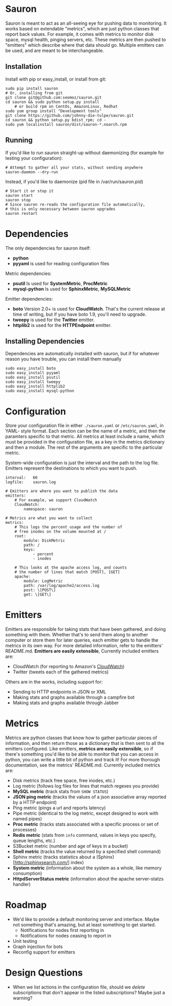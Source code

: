 Sauron
======

Sauron is meant to act as an all-seeing eye for pushing data to monitoring. It
works based on extendable "metrics", which are just python classes that report
back values. For example, it comes with metrics to monitor disk space, mysql
health, pinging servers, etc. These metrics are then pushed to "emitters" which
describe where that data should go. Multiple emitters can be used, and are meant
to be interchangeable.

Installation
------------

Install with pip or easy\_install, or install from git:

	sudo pip install sauron
	# Or, installing from git
	git clone git@github.com:seomoz/sauron.git
	cd sauron && sudo python setup.py install
        # or build rpm on CentOs, AmazonLinux, Redhat
	sudo yum group install "Development tools"
	git clone https://github.com/johnny-die-tulpe/sauron.git
	cd sauron && python setup.py bdist_rpm; cd -
	sudo yum localinstall sauron/dist/sauron-*.noarch.rpm

Running
-------

If you'd like to run sauron straight-up without daemonizing (for example for 
testing your configuration):

	# Attempt to gather all your stats, without sending anywhere
	sauron-daemon --dry-run

Instead, if you'd like to daemonize (pid file in /var/run/sauron.pid)

	# Start it or stop it
	sauron start
	sauron stop
	# Since sauron re-reads the configuration file automatically,
	# this is only necessary between sauron upgrades
	sauron restart

Dependencies
============

The only dependencies for sauron itself:

* __python__
* __pyyaml__ is used for reading configuration files

Metric dependencies:

* __psutil__ Is used for __SystemMetric__, __ProcMetric__
* __mysql-python__ Is used for __SphinxMetric__, __MySQLMetric__

Emitter dependencies:

* __boto__ Version 2.0+ is used for __CloudWatch__. That's the current release at
time of writing, but if you have boto 1.9, you'll need to upgrade.
* __tweepy__ is used for the __Twitter__ emitter.
* __httplib2__ is used for the __HTTPEndpoint__ emitter.

Installing Dependencies
-----------------------

Dependencies are automatically installed with sauron, but if for whatever reason you
have trouble, you can install them manually

	sudo easy_install boto
	sudo easy_install pyyaml
	sudo easy_install psutil
	sudo easy_install tweepy
	sudo easy_install httplib2
	sudo easy_install mysql-python

Configuration
=============

Store your configuration file in either `./sauron.yaml` or `/etc/sauron.yaml`, in YAML-
style format. Each section can be the name of a metric, and then the paramters
specific to that metric. All metrics at least include a name, which must be provided
in the configuration file, as a key in the metrics dictionary and then a module. The
rest of the arguments are specific to the particular metric.

System-wide configuration is just the interval and the path to the log file. Emitters
represent the destinations to which you want to push.

	interval:   60
	logfile:    sauron.log

	# Emitters are where you want to publish the data
	emitters:
	    # For example, we support CloudWatch
	    CloudWatch:
	        namespace: sauron

	# Metrics are what you want to collect
	metrics:
	    # This logs the percent usage and the number of
	    # free inodes on the volume mounted at /
	    root:
	        module: DiskMetric
	        path: /
	        keys: 
	            - percent
	            - inodes

	    # This looks at the apache access log, and counts
	    # the number of lines that match [POST], [GET]
	    apache:
	        module: LogMetric
	        path: /var/log/apache2/access.log
	        post: \[POST\]
	        get: \[GET\]

Emitters
========

Emitters are responsible for taking stats that have been gathered, and doing something
with them. Whether that's to send them along to another computer or store them for later
queries, each emitter gets to handle the metrics in its own way. For more detailed
information, refer to the emitters' README.md. __Emitters are easily extensible__, Currently
included emitters are:

* CloudWatch (for reporting to Amazon's [CloudWatch](http://aws.amazon.com/cloudwatch/))
* Twitter (tweets each of the gathered metrics)

Others are in the works, including support for:

* Sending to HTTP endpoints in JSON or XML
* Making stats and graphs available through a campfire bot
* Making stats and graphs available through Jabber

Metrics
=======

Metrics are python classes that know how to gather particular pieces of information, and
then return those as a dictionary that is then sent to all the emitters configured. Like
emitters, __metrics are easily extensible__, so if there's something you'd like to be able
to monitor that you can access in python, you can write a little bit of python and track it!
For more thorough documentation, see the metrics' README.md. Currently included metrics are:

* Disk metrics (track free space, free inodes, etc.)
* Log metric (follows log files for lines that match regexes you provide)
* __MySQL metric__ (track stats from `SHOW STATUS`)
* __JSON ping metric__ (tracks the values of a json associative array reported by a HTTP endpoint)
* Ping metric (pings a url and reports latency)
* Pipe metric (identical to the log metric, except designed to work with named pipes)
* __Proc metric__ (tracks stats associated with a specific process or set of processes)
* __Redis metric__ (stats from `info` command, values in keys you specify, queue lengths, etc.)
* S3Bucket metric (number and age of keys in a bucket)
* __Shell metric__ (tracks the value returned by a specified shell command)
* Sphinx metric (tracks statistics about a (Sphinx)[http://sphinxsearch.com/] index)
* __System metric__ (information about the system as a whole, like memory consumption)
* __HttpdServerStatus metric__ (information about the apache server-statzs handler)

Roadmap
=======

* We'd like to provide a default monitoring server and interface. Maybe not something that's
amazing, but at least something to get started.
	- Notifications for nodes first reporting in
	- Notifications for nodes ceasing to report in
* Unit testing
* Graph injection for bots
* Reconfig support for emitters

Design Questions
================

* When we list actions in the configuration file, should we _delete_ subscriptions that don't
appear in the listed subscriptions? Maybe just a warning?
